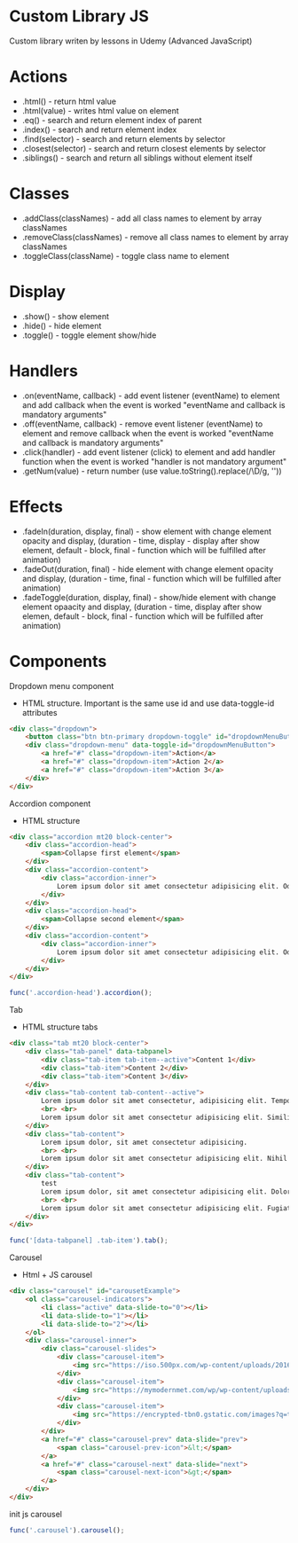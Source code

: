 # Custom Library JS
Custom library writen by lessons in Udemy (Advanced JavaScript)

# Actions
* .html() - return html value
* .html(value) - writes html value on element
* .eq() - search and return element index of parent
* .index() - search and return element index
* .find(selector) - search and return elements by selector
* .closest(selector) - search and return closest elements by selector
* .siblings() - search and return all siblings without element itself

# Classes
* .addClass(classNames) - add all class names to element by array classNames
* .removeClass(classNames) - remove all class names to element by array classNames
* .toggleClass(className) - toggle class name to element

# Display
* .show() - show element
* .hide() - hide element
* .toggle() - toggle element show/hide

# Handlers
* .on(eventName, callback) - add event listener (eventName) to element and add callback when the event is worked "eventName and callback is mandatory arguments"
* .off(eventName, callback) - remove event listener (eventName) to element and remove callback when the event is worked "eventName and callback is mandatory arguments"
* .click(handler) - add event listener (click) to element and add handler function when the event is worked "handler is not mandatory argument"
* .getNum(value) - return number (use value.toString().replace(/\D/g, ''))

# Effects
* .fadeIn(duration, display, final) - show element with change element opacity and display, (duration - time, display - display after show element, default - block, final - function which will be fulfilled after animation)
* .fadeOut(duration, final) - hide element with change element opacity and display, (duration - time, final - function which will be fulfilled after animation)
* .fadeToggle(duration, display, final) - show/hide element with change element opaacity and display, (duration - time, display after show elemen, default - block, final - function which will be fulfilled after animation)

# Components
Dropdown menu component
* HTML structure. Important is the same use id and use data-toggle-id attributes
```html
<div class="dropdown">
    <button class="btn btn-primary dropdown-toggle" id="dropdownMenuButton">Dropdown button</button>
    <div class="dropdown-menu" data-toggle-id="dropdownMenuButton">
        <a href="#" class="dropdown-item">Action</a>
        <a href="#" class="dropdown-item">Action 2</a>
        <a href="#" class="dropdown-item">Action 3</a>
    </div>
</div>
```
Accordion component
* HTML structure
```html
<div class="accordion mt20 block-center">
    <div class="accordion-head">
        <span>Collapse first element</span>
    </div>
    <div class="accordion-content">
        <div class="accordion-inner">
            Lorem ipsum dolor sit amet consectetur adipisicing elit. Odio debitis aut, necessitatibus vel quas beatae.
        </div>
    </div>
    <div class="accordion-head">
        <span>Collapse second element</span>
    </div>
    <div class="accordion-content">
        <div class="accordion-inner">
            Lorem ipsum dolor sit amet consectetur adipisicing elit. Odio debitis aut, necessitatibus vel quas beatae.
        </div>
    </div>
</div>
```
```js
func('.accordion-head').accordion();
```
Tab
* HTML structure tabs
```html
<div class="tab mt20 block-center">
    <div class="tab-panel" data-tabpanel>
        <div class="tab-item tab-item--active">Content 1</div>
        <div class="tab-item">Content 2</div>
        <div class="tab-item">Content 3</div>
    </div>
    <div class="tab-content tab-content--active">
        Lorem ipsum dolor sit amet consectetur, adipisicing elit. Tempora, soluta.
        <br> <br>
        Lorem ipsum dolor sit amet consectetur adipisicing elit. Similique, sit.
    </div>
    <div class="tab-content">
        Lorem ipsum dolor, sit amet consectetur adipisicing.
        <br> <br>
        Lorem ipsum dolor sit amet consectetur adipisicing elit. Nihil voluptates delectus itaque, perferendis autem porro!
    </div>
    <div class="tab-content">
        test
        Lorem ipsum dolor, sit amet consectetur adipisicing elit. Dolor, repellat?
        <br> <br>
        Lorem ipsum dolor sit amet consectetur adipisicing elit. Fugiat maiores ipsam harum reiciendis!
    </div>
</div>
```
```js
func('[data-tabpanel] .tab-item').tab();
```

Carousel
* Html + JS carousel
```html
<div class="carousel" id="carousetExample">
    <ol class="carousel-indicators">
        <li class="active" data-slide-to="0"></li>
        <li data-slide-to="1"></li>
        <li data-slide-to="2"></li>
    </ol>
    <div class="carousel-inner">
        <div class="carousel-slides">
            <div class="carousel-item">
                <img src="https://iso.500px.com/wp-content/uploads/2016/03/stock-photo-142984111.jpg" alt="image">
            </div>
            <div class="carousel-item">
                <img src="https://mymodernmet.com/wp/wp-content/uploads/2019/07/will-burrard-lucas-beetlecam-23-1024x683.jpg" alt="image">
            </div>
            <div class="carousel-item">
                <img src="https://encrypted-tbn0.gstatic.com/images?q=tbn:ANd9GcS5ouUyYxflu1siQsYbchI9kR5XlX4BRI3fnYYLfObfDzxOyJbU6cvAnyTF6A24WuVatoA&usqp=CAU" alt="image">
            </div>
        </div>
        <a href="#" class="carousel-prev" data-slide="prev">
            <span class="carousel-prev-icon">&lt;</span>
        </a>
        <a href="#" class="carousel-next" data-slide="next">
            <span class="carousel-next-icon">&gt;</span>
        </a>
    </div>
</div>
```
init js carousel
```js
func('.carousel').carousel();
```